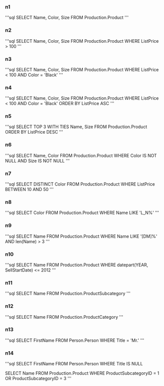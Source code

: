 ### n1
'''sql
SELECT Name, Color, Size
FROM Production.Product
'''

### n2
'''sql
SELECT Name, Color, Size
FROM Production.Product
WHERE ListPrice > 100
'''

### n3
'''sql
SELECT Name, Color, Size
FROM Production.Product
WHERE ListPrice < 100 AND Color = 'Black'
'''

### n4 
'''sql
SELECT Name, Color, Size
FROM Production.Product
WHERE ListPrice < 100 AND Color = 'Black'
ORDER BY ListPrice ASC
'''

### n5
'''sql
SELECT TOP 3 WITH TIES Name, Size
FROM Production.Product
ORDER BY ListPrice DESC
'''

### n6
'''sql
SELECT Name, Color
FROM Production.Product
WHERE Color IS NOT NULL AND Size IS NOT NULL
'''

### n7
'''sql
SELECT DISTINCT Color
FROM Production.Product
WHERE ListPrice BETWEEN 10 AND 50
'''

### n8
'''sql
SELECT Color
FROM Production.Product
WHERE Name LIKE 'L_N%'
'''

### n9
'''sql
SELECT Name
FROM Production.Product
WHERE Name LIKE '[DM]%' AND len(Name) > 3
'''

### n10
'''sql
SELECT Name
FROM Production.Product
WHERE datepart(YEAR, SellStartDate) <= 2012
'''

### n11
'''sql
SELECT Name
FROM Production.ProductSubcategory
'''

### n12 
'''sql
SELECT Name
FROM Production.ProductCategory
'''

### n13
'''sql
SELECT FirstName
FROM Person.Person
WHERE Title = 'Mr.'
'''

### n14 
'''sql
SELECT FirstName
FROM Person.Person
WHERE Title IS NULL

SELECT Name
FROM Production.Product
WHERE ProductSubcategoryID = 1 OR ProductSubcategoryID = 3
'''

